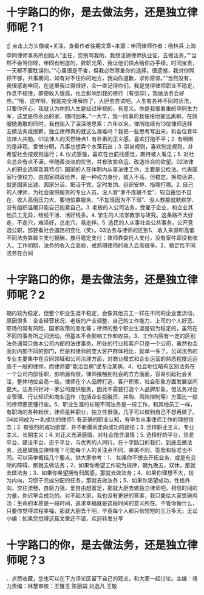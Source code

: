 # 十字路口的你，是去做法务，还是独立律师呢？1

☝ 点击上方头像或+关注，查看作者往期文章~来源：申同律师作者：杨林兵 上海申同律师事务所创始人“主任，您别骂我哟，我想注销律师执业证，去做法务。”“当然不会骂你呀，申同有制度的，辞职光荣，我让他们快点给你办手续，时间宝贵，一天都不要耽误你。”“心里很是不舍，但我必然尊重你的选择。很遗憾，我对你照顾不够，共事期间，如有对不住你的地方，我向你道歉，求你原谅。”“当然没有，我很感谢申同，在这里我过得很好，会一直记得你们。我是觉得律师职业不稳定，作息不规律，即使收入很高，也会影响到我的修行（有信仰），我做法务会好些。”“哦，这样呀。我就完全理解你了，大胆去尝试吧。人生有各种不同的活法，只要你开心，我就认为你的人生是经过审视的，有意义。你是我很看重的申同生力军，这里是你永远的家，随时回来。”一大早，我一同事向我怯怯地提出离职，在佩服她勇敢的同时，我也陷入了深深地思索：六年以来，律所陆续有13位律师选择去做法务或授薪，独立律师真的就这么艰难吗？我把一些思考写出来，和各位青年法律人共勉。01法律人的天然特点1. 有朴素的正义感，喜欢打抱不平；2. 有明晰的是非观，爱憎分明，凡事总想弄个水落石出；3. 崇尚规则，喜欢制定规则，并希望社会按规则运行；4. 仪式感强，喜欢在台前找感觉，期待被人看见；5. 对社会总会有点不满，伴随着淡淡的忧伤，并有改变命运、改造社会的欲望。02法律人的职业选择及其特点1. 国家的人在体制内从事法律工作，主要是公检法。代表国家行使权力、由国家财政给养，是一种权力身份，收入不高，但稳定。换句话讲，就是国家出钱、国家分活、把活干完、定时发饷、组织安排、指哪打哪。2. 自己的人律师，为社会提供服务的专业人员。没人管“爹不疼娘不爱”、较自由但不自在、收入高但压力大、要地位靠服务、“不加班因为不下班”、没人教那就默默学、没有组织温暖只能自己抱紧自己。3. 老板的人公司法务，受雇于企业，和企业其他员工无异，给钱干活、活好钱多。4. 学生的人法学教学与研究。这条路不太好走，不走穴，难活好，总走穴，易走样。5. 选民的人从事社会公共事务，公开竞选公职，那要看社会道路的变化（笑）。03法务与律师的区别1、 收入来源和高低不同法务靠雇主支付报酬，按月稳定支付；律师靠委托人支付，没有案件即没有收入。工作初期，法务的收入会高些，成熟期律师的收入会高很多。2、稳定性不同法务在合同

# 十字路口的你，是去做法务，还是独立律师呢？2

期内较为稳定，但整个职业生涯不稳定，会像其他员工一样在不同的企业里流动，原因很多：企业经营状况、老板的产业调整、自己的工作能力、上司的个人好恶、职场的常有风险、国家政策的变化等；律师的整个职业生涯是较为稳定的，虽然在不同的事务所之间流动，但基本不会影响工作和收益。3、工作内容有一定的区别法务通常只做本公司内部的法律事务，所处的行业和客户只是一个公司，虽然也会面对内部不同的部门，但是和律师的庞大客户群体相比，就单一多了。公司法务的专业主要集中在合同领域和公司治理方面，对商业模式和企业运营的熟悉程度远远高于一般的律师，而律师要“能治百病”或专治某病。4、社会地位略有区别法务在一个公司内部任职，影响面有限，律师接触到社会的方方面面，容易引起社会关注，整体地位会高一些。律师在个人品牌打造、客户积累、社会形象方面发展空间更大。法务只针对一家公司提供服务，因此不需要打造个人品牌形象，但法务对企业管理、行业知识和商业运作（包括企业投融资、并购、风险控制等）方面比一般的律师要更懂行些。5、职业生涯的长短不同法务是一份工作，和其他员工一样，有职场的各种起伏，律师是种职业，独立性很强，几乎可以做到自己不想再做了。04如何成为一名成功的律师1. 有正确的职业认知，有毕生从事律师工作的理想信念；2. 有强烈的成功欲望，并不断摸索走向成功的途径；3. 坚持职业主义、专业主义、长期主义；4. 对正义充满感情，对社会饱含温情；5. 选择好的平台，热爱平台、建设平台、忠于平台，与优秀的人同行。在十字路口的我们，到底去做法务，还是做独立律师呢？可能每个人的关注点不同、审美不同、答案和标准也不同。可以简单概括几个要点，供大家参考：1、 如果你不想去开拓业务，或是有交际的障碍，那就去做法务；2、如果你希望工作较为规律，朝九晚五，双休，那就去做法务；3、如果你希望拥有归属感，那就去做法务；4、如果你理想不大，较为内向，习惯于完成分配的任务，那就去做法务；5、如果你渴望成功，性格外向，交往流畅，自驱力强，爱自由想富足，那就大胆去做独立律师吧，相信时间的力量，你迟早会成功的。对不起大家，我也没有更好的答案，我只能给大家煲碗鸡汤：生命的本质是一段时间，追求幸福就是这段时间的意义所在。不管你做什么，只要你觉得过程幸福，那就大胆去干吧，毕竟每个人都只有短短的三万多天。无讼小编：如果您觉得这篇文章还不错，欢迎转发分享

# 十字路口的你，是去做法务，还是独立律师呢？3

、点赞收藏，您也可以在下方评论区留下自己的观点，和大家一起讨论。主编：靖力责编：林慧审核：王雅玉 陈丽娟 刘逸凡 王敬

